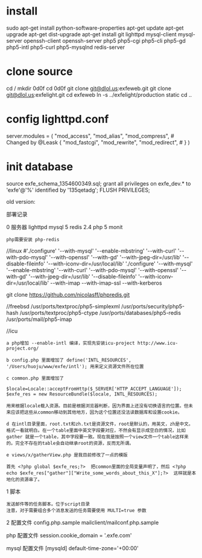 # install
sudo apt-get install python-software-properties
apt-get update
apt-get upgrade
apt-get dist-upgrade
apt-get install git lighttpd mysql-client mysql-server openssh-client openssh-server php5 php5-cgi php5-cli php5-gd php5-intl php5-curl php5-mysqlnd redis-server
# clone source
cd /
mkdir 0d0f
cd 0d0f
git clone git@dlol.us:exfeweb.git
git clone git@dlol.us:exfelight.git
cd exfeweb
ln -s ../exfelight/production static
cd ..
# config lighttpd.conf
server.modules = (
        "mod_access",
        "mod_alias",
        "mod_compress",
        # Changed by @Leask {
        "mod_fastcgi",
        "mod_rewrite",
        "mod_redirect",
        # }
)
# init database
source exfe_schema_1354600349.sql;
grant all privileges on exfe_dev.* to 'exfe'@'%' identified by '135qetadg';
FLUSH PRIVILEGES;




old version:



部署记录

0 服务器
    lighttpd
    mysql 5
    redis 2.4
    php 5
    monit

    php需要安装 php-redis
//linux
#'./configure' '--with-mysql' '--enable-mbstring' '--with-curl' '--with-pdo-mysql' '--with-openssl' '--with-gd' '--with-jpeg-dir=/usr/lib' '--disable-fileinfo' '--with-iconv-dir=/usr/local/lib'
'./configure' '--with-mysql' '--enable-mbstring' '--with-curl' '--with-pdo-mysql' '--with-openssl' '--with-gd' '--with-jpeg-dir=/usr/lib' '--disable-fileinfo' '--with-iconv-dir=/usr/local/lib' --with-imap  --with-imap-ssl --with-kerberos

git clone https://github.com/nicolasff/phpredis.git

//freebsd
/usr/ports/textproc/php5-simplexml
/usr/ports/security/php5-hash
/usr/ports/textproc/php5-ctype
/usr/ports/databases/php5-redis
/usr/ports/mail/php5-imap

//icu

    a php增加 --enable-intl 编译，实现先安装icu-project http://www.icu-project.org/

    b config.php 里面增加了 define('INTL_RESOURCES', '/Users/huoju/www/exfe/intl'); 用来定义资源文件所在位置

    c common.php 里面增加了

    $locale=Locale::acceptFromHttp($_SERVER['HTTP_ACCEPT_LANGUAGE']);
    $exfe_res = new ResourceBundle($locale, INTL_RESOURCES);

    用来根据locale载入资源。目前是根据浏览器判断，因为界面上还没有切换语言的位置。但未来应该把这些从common移动到其他地方，因为这个位置还没法读数据库和设置cookie。

    d 在intl目录里面，root.txt和zh.txt是资源文件，root是默认的，用英文，zh是中文。格式一看就明白。在一个table里面中英文字段要对应，不然会有显示成空白的情况，比如 gather 就是一个table，其中字段要一致。现在我是按照一个view文件一个table这样来的。完全不存在的table会自动继承root的资源，反而无所谓。

    e views/x/gatherView.php 是我目前修改了一点的模版

    首先 <?php global $exfe_res;?>  把common里面的全局变量声明了，然后 <?php echo $exfe_res["gather"]["Write_some_words_about_this_X"];?>  这样就是本地化的资源串了。


1 脚本

    发送邮件等的任务脚本。位于script目录
    注意，对于需要组合多个消息发送的任务需要使用 MULTI=true 参数

2 配置文件
config.php.sample
mailclient/mailconf.php.sample


php 配置文件
session.cookie_domain = '.exfe.com'


mysql 配置文件
[mysqld]
default-time-zone='+00:00'
